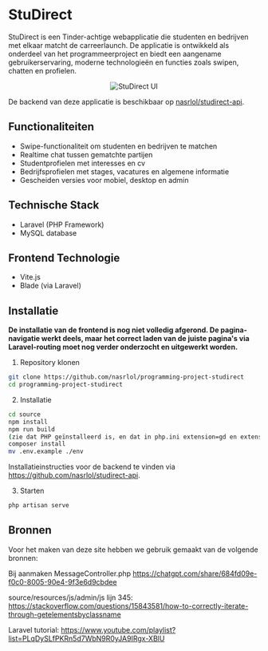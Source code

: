 # StuDirect

StuDirect is een Tinder-achtige webapplicatie die studenten en bedrijven met elkaar matcht de carreerlaunch. 
De applicatie is ontwikkeld als onderdeel van het programmeerproject en biedt een aangename gebruikerservaring, moderne technologieën en functies zoals swipen, chatten en profielen.

<p align="center">
  <img src="https://github.com/user-attachments/assets/8a2230b3-5fd6-4c3a-99ef-2bc7d66b84d1" alt="StuDirect UI">
</p>

De backend van deze applicatie is beschikbaar op [nasrlol/studirect-api](https://github.com/nasrlol/studirect-api).

## Functionaliteiten

- Swipe-functionaliteit om studenten en bedrijven te matchen
- Realtime chat tussen gematchte partijen
- Studentprofielen met interesses en cv
- Bedrijfsprofielen met stages, vacatures en algemene informatie
- Gescheiden versies voor mobiel, desktop en admin

## Technische Stack

- Laravel (PHP Framework)
- MySQL database

## Frontend Technologie

- Vite.js
- Blade (via Laravel)


## Installatie


**De installatie van de frontend is nog niet volledig afgerond. De pagina-navigatie werkt deels, maar het correct laden van de juiste pagina's via Laravel-routing moet nog verder onderzocht en uitgewerkt worden.**

1. Repository klonen

```bash
git clone https://github.com/nasrlol/programming-project-studirect
cd programming-project-studirect
```
2. Installatie

```bash
cd source 
npm install
npm run build
(zie dat PHP geïnstalleerd is, en dat in php.ini extension=gd en extension=fileinfo geïnstalleerd zijn.)
composer install
mv .env.example ./env
```

Installatieinstructies voor de backend te vinden via https://github.com/nasrlol/studirect-api.

3. Starten
```bash
php artisan serve
```

## Bronnen

Voor het maken van deze site hebben we gebruik gemaakt van de volgende bronnen:

Bij aanmaken MessageController.php
https://chatgpt.com/share/684fd09e-f0c0-8005-90e4-9f3e6d9cbdee

source/resources/js/admin/js lijn 345: 
https://stackoverflow.com/questions/15843581/how-to-correctly-iterate-through-getelementsbyclassname

Laravel tutorial: https://www.youtube.com/playlist?list=PLqDySLfPKRn5d7WbN9R0yJA9IRgx-XBlU